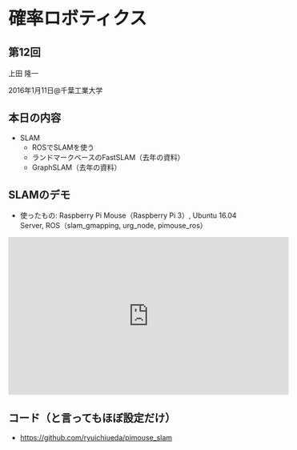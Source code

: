 <h1 style="font-size: 250%;">確率ロボティクス</h1>
<h2>第12回</h2>
上田 隆一

2016年1月11日\@千葉工業大学

<!--nextpage-->
<h2>本日の内容</h2>
<ul>
 	<li>SLAM
<ul>
 	<li>ROSでSLAMを使う</li>
 	<li>ランドマークベースのFastSLAM（去年の資料）</li>
 	<li>GraphSLAM（去年の資料）</li>
</ul>
</li>
</ul>
<!--nextpage-->
<h2>SLAMのデモ</h2>
<ul>
 	<li>使ったもの: Raspberry Pi Mouse（Raspberry Pi 3）, Ubuntu 16.04 Server, ROS（slam_gmapping, urg_node, pimouse_ros）</li>
</ul>
<iframe src="https://www.youtube.com/embed/b2kYQ11PUSI" width="560" height="315" frameborder="0" allowfullscreen="allowfullscreen"></iframe>

<!--nextpage-->
<h2>コード（と言ってもほぼ設定だけ）</h2>
<ul>
 	<li><a href="https://github.com/ryuichiueda/pimouse_slam" target="_blank">https://github.com/ryuichiueda/pimouse_slam</a></li>
</ul>
